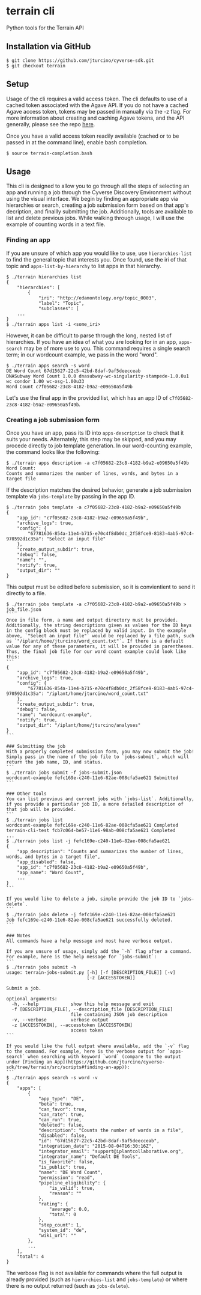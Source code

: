 # terrain cli

Python tools for the Terrain API

## Installation via GitHub

```
$ git clone https://github.com/jturcino/cyverse-sdk.git
$ git checkout terrain
```

## Setup
Usage of the cli requires a valid access token. The cli defaults to use of a cached token associated with the Agave API. If you do not have a cached Agave access token, tokens may be passed in manually via the -z flag. For more information about creating and caching Agave tokens, and the API generally, please see the repo [here](https://bitbucket.org/agaveapi/cli).

Once you have a valid access token readily available (cached or to be passed in at the command line), enable bash completion.
```
$ source terrain-completion.bash
```

## Usage
This cli is designed to allow you to go through all the steps of selecting an app and running a job through the Cyverse Discovery Environment without using the visual interface. We begin by finding an appropriate app via hierarchies or search, creating a job submission form based on that app's decription, and finallly submitting the job. Additionally, tools are available to list and delete previous jobs.
While walking through usage, I will use the example of counting words in a text file.

### Finding an app
If you are unsure of which app you would like to use, use `hierarchies-list` to find the general topic that interests you. Once found, use the iri of that topic and `apps-list-by-hierarchy` to list apps in that hierarchy.
```
$ ./terrain hierarchies list
{
    "hierarchies": [
        {
            "iri": "http://edamontology.org/topic_0003",
            "label": "Topic",
            "subclasses": [
    ...
}
$ ./terrain apps list -i <some_iri>
```

However, it can be difficult to parse through the long, nested list of hierarchies. If you have an idea of what you are looking for in an app, `apps-search` may be of more use to you. This command requires a single search term; in our wordcount example, we pass in the word "word".
```
$ ./terrain apps search -s word
DE Word Count 67d15627-22c5-42bd-8daf-9af5deecceab
DNASubway Word Count 1.0.0 dnasubway-wc-singularity-stampede-1.0.0u1
wc condor 1.00 wc-osg-1.00u33
Word Count c7f05682-23c8-4182-b9a2-e09650a5f49b
```
Let's use the final app in the provided list, which has an app ID of `c7f05682-23c8-4182-b9a2-e09650a5f49b`.

### Creating a job submission form
Once you have an app, pass its ID into `apps-description` to check that it suits your needs. Alternately, this step may be skipped, and you may procede directly to job template generation. In our word-counting example, the command looks like the following:
```
$ ./terrain apps description -a c7f05682-23c8-4182-b9a2-e09650a5f49b
Word Count:
Counts and summarizes the number of lines, words, and bytes in a target file
```

If the description matches the desired behavior, generate a job submission template via `jobs-template` by passing in the app ID.
```
$ ./terrain jobs template -a c7f05682-23c8-4182-b9a2-e09650a5f49b
{
    "app_id": "c7f05682-23c8-4182-b9a2-e09650a5f49b",
    "archive_logs": true,
    "config": {
        "67781636-854a-11e4-b715-e70c4f8db0dc_2f58fce9-8183-4ab5-97c4-970592d1c35a": "Select an input file"
    },
    "create_output_subdir": true,
    "debug": false,
    "name": "",
    "notify": true,
    "output_dir": ""
}
```
This output must be edited before submission, so it is convientient to send it directly to a file.
````
$ ./terrain jobs template -a c7f05682-23c8-4182-b9a2-e09650a5f49b > job_file.json
```
Once in file form, a name and output directory must be provided. Additionally, the string descriptions given as values for the ID keys in the config block must be replaced by valid input. In the example above, `"Select an input file"` would be replaced by a file path, such as `"/iplant/home/jturcino/word_count.txt"`. If there is a default value for any of these parameters, it will be provided in parentheses. Thus, the final job file for our word count example could look like this:
```
{
    "app_id": "c7f05682-23c8-4182-b9a2-e09650a5f49b",
    "archive_logs": true,
    "config": {
        "67781636-854a-11e4-b715-e70c4f8db0dc_2f58fce9-8183-4ab5-97c4-970592d1c35a": "/iplant/home/jturcino/word_count.txt"
    },
    "create_output_subdir": true,
    "debug": false,
    "name": "wordcount-example",
    "notify": true,
    "output_dir": "/iplant/home/jturcino/analyses"
}
```

### Submitting the job
With a properly completed submission form, you may now submit the job! Simply pass in the name of the job file to `jobs-submit`, which will return the job name, ID, and status.
```
$ ./terrain jobs submit -f jobs-submit.json 
wordcount-example fefc169e-c240-11e6-82ae-008cfa5ae621 Submitted
```

### Other tools
You can list previous and current jobs with `jobs-list`. Additionally, if you provide a particular job ID, a more detailed description of that job will be provided.
```
$ ./terrain jobs list 
wordcount-example fefc169e-c240-11e6-82ae-008cfa5ae621 Completed
terrain-cli-test fcb7c064-be57-11e6-98ab-008cfa5ae621 Completed
...
$ ./terrain jobs list -j fefc169e-c240-11e6-82ae-008cfa5ae621
{
    "app_description": "Counts and summarizes the number of lines, words, and bytes in a target file",
    "app_disabled": false,
    "app_id": "c7f05682-23c8-4182-b9a2-e09650a5f49b",
    "app_name": "Word Count",
    ...
}
```

If you would like to delete a job, simple provide the job ID to `jobs-delete`.
```
$ ./terrain jobs delete -j fefc169e-c240-11e6-82ae-008cfa5ae621
Job fefc169e-c240-11e6-82ae-008cfa5ae621 successfully deleted.
```

### Notes
All commands have a help message and most have verbose output. 

If you are unsure of usage, simply add the `-h` flag after a command. For example, here is the help message for `jobs-submit`:
```
$ ./terrain jobs submit -h
usage: terrain-jobs-submit.py [-h] [-f [DESCRIPTION_FILE]] [-v]
                              [-z [ACCESSTOKEN]]

Submit a job.

optional arguments:
  -h, --help            show this help message and exit
  -f [DESCRIPTION_FILE], --description_file [DESCRIPTION_FILE]
                        file containing JSON job description
  -v, --verbose         verbose output
  -z [ACCESSTOKEN], --accesstoken [ACCESSTOKEN]
                        access token
```

If you would like the full output where available, add the `-v` flag to the command. For example, here is the verbose output for `apps-search` when searching with keyword `word` (compare to the output under [Finding an App](https://github.com/jturcino/cyverse-sdk/tree/terrain/src/scripts#finding-an-app)):
```
$ ./terrain apps search -s word -v
{
    "apps": [
        {
            "app_type": "DE",
            "beta": true,
            "can_favor": true,
            "can_rate": true,
            "can_run": true,
            "deleted": false,
            "description": "Counts the number of words in a file",
            "disabled": false,
            "id": "67d15627-22c5-42bd-8daf-9af5deecceab",
            "integration_date": "2015-08-04T16:30:16Z",
            "integrator_email": "support@iplantcollaborative.org",
            "integrator_name": "Default DE Tools",
            "is_favorite": false,
            "is_public": true,
            "name": "DE Word Count",
            "permission": "read",
            "pipeline_eligibility": {
                "is_valid": true,
                "reason": ""
            },
            "rating": {
                "average": 0.0,
                "total": 0
            },
            "step_count": 1,
            "system_id": "de",
            "wiki_url": ""
        },
        ...
    ],
    "total": 4
}
````
The verbose flag is not available for commands where the full output is already provided (such as `hierarchies-list` and `jobs-template`) or where there is no output returned (such as `jobs-delete`).
